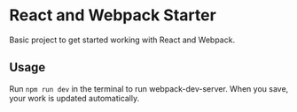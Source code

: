 # React and Webpack Starter

Basic project to get started working with React and Webpack. 

## Usage

Run `npm run dev` in the terminal to run webpack-dev-server. When you save, your work is updated automatically.